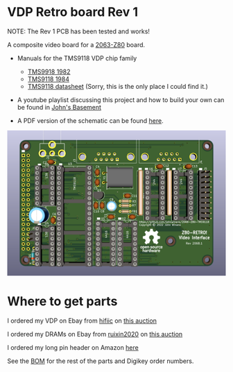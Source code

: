 # VDP Retro board Rev 1

NOTE: The Rev 1 PCB has been tested and works!

A composite video board for a [2063-Z80](https://github.com/johnwinans/2063-Z80) board.

* Manuals for the TMS9118 VDP chip family 
    - [TMS9918 1982](http://www.bitsavers.org/components/ti/TMS9900/TMS9918A_TMS9928A_TMS9929A_Video_Display_Processors_Data_Manual_Nov82.pdf)
    - [TMS9118 1984](https://map.grauw.nl/resources/video/ti-vdp-programmers-guide.pdf)
	- [TMS9118 datasheet](https://www.datasheetarchive.com/pdf/download.php?id=066bc6d93d0e48fb129b2e6e6f420933c63ad7&type=M&term=TMS9118) (Sorry, this is the only place I could find it.)

* A youtube playlist discussing this project and how to build your own can be found in 
[John's Basement](https://www.youtube.com/watch?v=oekucjDcNbA&list=PL3by7evD3F51Cf9QnsAEdgSQ4cz7HQZX5)
* A PDF version of the schematic can be found [here](2068-Z80-TMS9118.pdf).

![PC Board Image](2068-Z80-TMS9118.png "Composite video board for the 2063-Z80")

# Where to get parts

I ordered my VDP on Ebay from [hifiic](2068-Z80-TMS9118.sch) on [this auction](https://www.ebay.com/itm/322191622624?hash=item4b041e01e0:g:ldwAAOxyQBJREMaa)

I ordered my DRAMs on Ebay from [ruixin2020](https://www.ebay.com/str/ruixin2020) on [this auction](https://www.ebay.com/itm/164305877650)

I ordered my long pin header on Amazon [here](https://www.amazon.com/gp/product/B084Q4W1PW/ref=ppx_yo_dt_b_search_asin_title?ie=UTF8&psc=1)

See the [BOM](2068-Z80-TMS9118.md) for the rest of the parts and Digikey order numbers.
